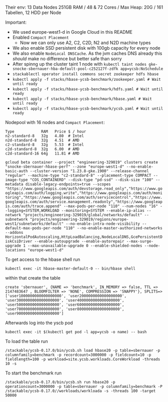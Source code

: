 Their env: 13 Data Nodes 251GB RAM / 48 & 72 Cores / Max Heap: 20G / 161 Tabellen, 12 HDD per Node

Important:
* We used europe-west1-d in Google Cloud in this README
* Enabled `Compact Placement`
  * Now we can only use A2, C2, C2D, N2 and N2D machine types
* We also enable SSD persistent disk with 100gb capacity for every node
* We also enable `NodeLocal DNSCache`. As the jvm caches DNS already this *should* make no difference but better safe than sorry
* After spinng up the cluster taint 1 node with `kubectl taint nodes gke-snocke-sbernauer-hba-default-pool-c252127f-zdfk app=ycsb:NoSchedule`
* `stackablectl operator install commons secret zookeeper hdfs hbase`
* `kubectl apply -f stacks/hbase-ycsb-benchmark/zookeeper.yaml # Wait until ready`
* `kubectl apply -f stacks/hbase-ycsb-benchmark/hdfs.yaml # Wait until ready`
* `kubectl apply -f stacks/hbase-ycsb-benchmark/hbase.yaml # Wait until ready`
* `kubectl apply -f stacks/hbase-ycsb-benchmark/ycsb.yaml # Wait until ready`


Nodepool with 16 nodes and `Compact Placement`:
```
Type            RAM   Price $ / hour
n2-standard-8   32g   4.80  # Intel
n2d-standard-8  32g   4.51  # AMD
c2-standard-8   32g   5.53  # Intel
c2d-standard-8  32g   6.00  # AMD
c2d-standard-16 64g   11.81 # AMD
```

`gcloud beta container --project "engineering-329019" clusters create "snocke-sbernauer-hbase-perf" --zone "europe-west1-d" --no-enable-basic-auth --cluster-version "1.23.8-gke.1900" --release-channel "regular" --machine-type "c2-standard-8" --placement-type COMPACT --image-type "COS_CONTAINERD" --disk-type "pd-ssd" --disk-size "100" --metadata disable-legacy-endpoints=true --scopes "https://www.googleapis.com/auth/devstorage.read_only","https://www.googleapis.com/auth/logging.write","https://www.googleapis.com/auth/monitoring","https://www.googleapis.com/auth/servicecontrol","https://www.googleapis.com/auth/service.management.readonly","https://www.googleapis.com/auth/trace.append" --max-pods-per-node "110" --num-nodes "16" --logging=SYSTEM,WORKLOAD --monitoring=SYSTEM --enable-ip-alias --network "projects/engineering-329019/global/networks/default" --subnetwork "projects/engineering-329019/regions/europe-west1/subnetworks/default" --no-enable-intra-node-visibility --default-max-pods-per-node "110" --no-enable-master-authorized-networks --addons HorizontalPodAutoscaling,HttpLoadBalancing,NodeLocalDNS,GcePersistentDiskCsiDriver --enable-autoupgrade --enable-autorepair --max-surge-upgrade 1 --max-unavailable-upgrade 0 --enable-shielded-nodes --node-locations "europe-west1-d"`


To get access to the hbase shell run

`kubectl exec -it hbase-master-default-0 -- bin/hbase shell`

within that create the table

`create 'sbernauer', {NAME => 'benchmark', IN_MEMORY => false, TTL => 2147483647 , BLOOMFILTER => 'NONE', COMPRESSION => 'SNAPPY'}, SPLITS=> ['user1000000000000000000', 'user2000000000000000000', 'user3000000000000000000', 'user4000000000000000000', 'user5000000000000000000', 'user6000000000000000000', 'user7000000000000000000', 'user8000000000000000000', 'user9000000000000000000']`

Afterwards log into the yscb pod

`kubectl exec -it $(kubectl get pod -l app=ycsb -o name) -- bash`

To load the table run

`/stackable/ycsb-0.17.0/bin/ycsb.sh load hbase20 -p table=sbernauer -p columnfamily=benchmark -p recordcount=3000000 -p fieldcount=10 -p fieldlength=100 -p workload=site.ycsb.workloads.CoreWorkload -threads 10 -s`

To start the benchmark run

`/stackable/ycsb-0.17.0/bin/ycsb.sh run hbase20 -p operationcount=3000000 -p table=sbernauer -p columnfamily=benchmark -P /stackable/ycsb-0.17.0//workloads/workloada -s -threads 100 -target 50000`
